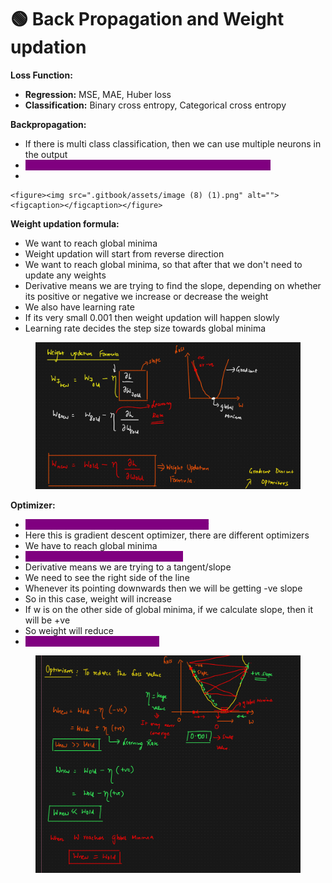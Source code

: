 # 🟢 Back Propagation and Weight updation

**Loss Function:**

* **Regression:** MSE, MAE, Huber loss
* **Classification:** Binary cross entropy, Categorical cross entropy



**Backpropagation:**

* &#x20;If there is multi class classification, then we can use multiple neurons in the output
* <mark style="color:purple;background-color:purple;">**Updation of weights will happen in backward propagation**</mark>
*

    <figure><img src=".gitbook/assets/image (8) (1).png" alt=""><figcaption></figcaption></figure>

**Weight updation formula:**

* We want to reach global minima
* Weight updation will start from reverse direction
* We want to reach global minima, so that after that we don't need to update any weights
* Derivative means we are trying to find the slope, depending on whether its positive or negative we increase or decrease the weight
* We also have learning rate
* If its very small 0.001 then weight updation will happen slowly
* Learning rate decides the step size towards global minima

<figure><img src=".gitbook/assets/image (9) (1).png" alt=""><figcaption></figcaption></figure>

**Optimizer:**

* <mark style="color:purple;background-color:purple;">**To minimize loss function we use optimizer**</mark>
* Here this is gradient descent optimizer, there are different optimizers
* We have to reach global minima
* <mark style="color:purple;background-color:purple;">**W.r.t initial weights we get some loss**</mark>
* Derivative means we are trying to a tangent/slope
* We need to see the right side of the line
* Whenever its pointing downwards then we will be getting -ve slope
* So in this case, weight will increase
* If w is on the other side of global minima, if we calculate slope, then it will be +ve
* So weight will reduce
* <mark style="color:purple;background-color:purple;">**Slope at global minima will be 0**</mark>

<figure><img src=".gitbook/assets/image (10) (1).png" alt=""><figcaption></figcaption></figure>

